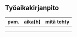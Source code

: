 ## Työaikakirjanpito

| pvm.	| aika(h)| mitä tehty|
|---	|---     |---        |
|       |        |           |
|       |        |           |
|       |        |           |
